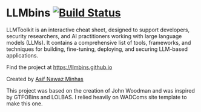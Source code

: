 # LLMbins [![Build Status][]][travis]

[Build Status]: https://travis-ci.org/llmbins/llmbins.github.io.svg?branch=master
[travis]: https://travis-ci.org/llmbins/llmbins.github.io

LLMToolkit is an interactive cheat sheet, designed to support developers, security researchers, and AI practitioners working with large language models (LLMs). It contains a comprehensive list of tools, frameworks, and techniques for building, fine-tuning, deploying, and securing LLM-based applications.

Find the project at https://llmbins.github.io

Created by <a href="https://nl.linkedin.com/in/asifminhasnl" target="_blank">Asif Nawaz Minhas</a>

This project was based on the creation of John Woodman and was inspired by GTFOBins and LOLBAS. I relied heavily on WADComs site template to make this one.
